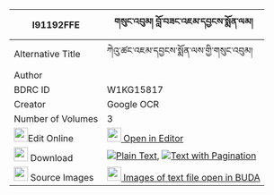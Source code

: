 |I91192FFE|གསུང་འབུམ། བློ་བཟང་འཇམ་དབྱངས་སྨོན་ལམ། 
| --- | --- 
|Alternative Title |ཀེའུ་ཚང་འཇམ་དབྱངས་སྨོན་ལས་གྱི་གསུང་འབུམ།
|Author | 
|BDRC ID | W1KG15817
|Creator | Google OCR
|Number of Volumes| 3
|<img width="25" src="https://img.icons8.com/color/25/000000/edit-property.png">Edit Online| [<img width="25" src="https://avatars.githubusercontent.com/u/45091458?s=200&v=4"> Open in Editor](http://editor.openpecha.org/I91192FFE)
|<img width="25" src="https://img.icons8.com/fluent/48/000000/download-2.png"/>  Download | [![](https://img.icons8.com/color/20/000000/txt.png)Plain Text](https://github.com/Openpecha/I91192FFE/releases/download/v1/sungbum_lozang_jamyang_monlam_plain_I91192FFE.zip), [![](https://img.icons8.com/color/20/000000/txt.png)Text with Pagination](https://github.com/Openpecha/I91192FFE/releases/download/v1/sungbum_lozang_jamyang_monlam_pages_I91192FFE.zip)
|<img width="25" src="https://img.icons8.com/plasticine/100/000000/pictures-folder.png"/>  Source Images | [<img width="25" src="https://library.bdrc.io/icons/BUDA-small.svg"> Images of text file open in BUDA](https://library.bdrc.io/show/bdr:W1KG15817)